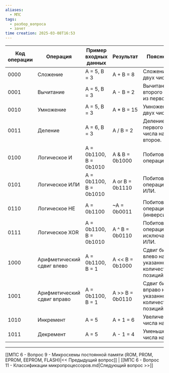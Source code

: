```yaml
---
aliases:
  - МПС
tags:
  - разбор_вопроса
  - зачет
time creation: 2025-03-08T16:53
---
```

| Код операции | Операция                    | Пример входных данных  | Результат       | Пояснение                                           |
| ------------ | --------------------------- | ---------------------- | --------------- | --------------------------------------------------- | 
| 0000         | Сложение                    | A = 5, B = 3           | A + B = 8       | Сложение двух чисел.                                |                         
| 0001         | Вычитание                   | A = 5, B = 3           | A - B = 2       | Вычитание второго числа из первого.                 |                         
| 0010         | Умножение                   | A = 5, B = 3           | A * B = 15      | Умножение двух чисел.                               |                         
| 0011         | Деление                     | A = 6, B = 3           | A / B = 2       | Деление первого числа на второе.                    |                         
| 0100         | Логическое И                | A = 0b1100, B = 0b1010 | A & B = 0b1000  | Побитовая операция И.                               |                         
| 0101         | Логическое ИЛИ              | A = 0b1100, B = 0b1010 | A or B = 0b1110  | Побитовая операция ИЛИ.                             |
| 0110         | Логическое НЕ               | A = 0b1100             | ~A = 0b0011     | Побитовая операция НЕ (инверсия).                   |                         
| 0111         | Логическое XOR              | A = 0b1100, B = 0b1010 | A ^ B = 0b0110  | Побитовая операция исключающее ИЛИ.                 |                         
| 1000         | Арифметический сдвиг влево  | A = 0b1100, B = 1      | A << B = 0b1000 | Сдвиг битов влево на указанное количество позиций.  |                         
| 1001         | Арифметический сдвиг вправо | A = 0b1100, B = 1      | A >> B = 0b0110 | Сдвиг битов вправо на указанное количество позиций. |                        
| 1010         | Инкремент                   | A = 5                  | A + 1 = 6       | Увеличение числа на 1.                              |                         
| 1011         | Декремент                   | A = 5                  | A - 1 = 4       | Уменьшение числа на 1.                              |                         

---
[[МПС 6 - Вопрос 9 - Микросхемы постоянной памяти (ROM, PROM, EPROM, EEPROM, FLASH)|<< Предыдущий вопрос]] | [[МПС 6 - Вопрос 11 - Классификации микропроцессоров.md|Следующий вопрос >>]]